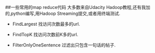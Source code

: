 ##一些常用的map reduce代码
大多数来自Udacity Hadoop教程,还有我加的,python编写,用Hadoop Streaming提交,或者用终端测试.

- FindLargest
找访问次数最多的url.

- FindTopK
找访问次数前K多的url.

- FilterOnlyOneSentence
过滤出只包含一句话的帖子.
